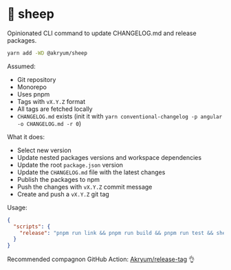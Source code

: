 # 🐑️ sheep

Opinionated CLI command to update CHANGELOG.md and release packages.

```bash
yarn add -WD @akryum/sheep
```

Assumed:
- Git repository
- Monorepo
- Uses pnpm
- Tags with `vX.Y.Z` format
- All tags are fetched locally
- `CHANGELOG.md` exists (init it with `yarn conventional-changelog -p angular -o CHANGELOG.md -r 0`)

What it does:
- Select new version
- Update nested packages versions and workspace dependencies
- Update the root `package.json` version
- Update the `CHANGELOG.md` file with the latest changes
- Publish the packages to npm
- Push the changes with `vX.Y.Z` commit message
- Create and push a `vX.Y.Z` git tag

Usage:

```json
{
  "scripts": {
    "release": "pnpm run link && pnpm run build && pnpm run test && sheep release -b main"
  }
}
```

Recommended compagnon GitHub Action: [Akryum/release-tag](https://github.com/Akryum/release-tag) :ok_hand:
